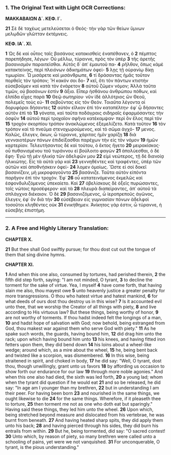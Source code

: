 ### 1. The Original Text with Light OCR Corrections:

**ΜΑΚΚΑΒΑΙΩΝ Δ´. ΚΕΦ. Ι´.**

**21** Σὲ δὲ ταχέως μετελεύσεται ὁ Θεός· τὴν γὰρ τῶν θείων ὕμνων
μελῳδῶν γλῶτταν ἐκτέμνεις.

**ΚΕΦ. ΙΑ´. ΧΙ.**

**1** Ὡς δὲ καὶ οὗτος ταῖς βασάνοις κατακισθεὶς ἐναπέθανεν, ὁ
**2** πέμπτος παρεπήδησε, λέγων· Οὐ μέλλω, τύραννε, πρὸς τὸν ὑπὲρ
**3** τῆς ἀρετῆς βασανισμὸν παραιτεῖσθαι. Αὐτὸς δ᾽ ἀπ᾽ ἐμαυτοῦ πα-
**4** ρῆλθον, ὅπως κἀμὲ κατακτείνας, περὶ πλειόνων ἀδικημάτων ὀφεί-
**5** λῃς τῇ οὐρανίῳ δίκῃ τιμωρίαν. Ὦ μισάρετε καὶ μισάνθρωπε,
**6** τί δράσαντας ἡμᾶς τοῦτον πορθεῖς τὸν τρόπον; Ἢ κακόν σοι δο-
**7** κεῖ, ὅτι τὸν πάντων κτιστὴν εὐσεβοῦμεν καὶ κατὰ τὸν ἐνάρετον
**8** αὐτοῦ ζῶμεν νόμον; Ἀλλὰ ταῦτα τιμῶν, οὐ βασάνων ἐστὶν
**9** ἄξια. Εἶπερ ἠσθάνου ἀνθρώπου πόθων, καὶ ἐλπίδα εἶχες παρὰ
**10** Θεῷ σωτηρίου· νῦν ἰδὲ ἀλλότριος ὢν Θεοῦ, πολεμεῖς τοὺς εὐ-
**11** σεβοῦντας εἰς τὸν Θεόν. Τοιαῦτα λέγοντα οἱ δορυφόροι δήσαντες
**12** αὐτὸν εἵλκον ἐπὶ τὸν καταπέλτην· ἐφ᾽ ᾧ δήσαντες αὐτὸν ἐπὶ τὰ
**13** γόνατα, καὶ ταῦτα ποδάγραις σιδηραῖς ἐφαρμόσαντες τὴν ὀσφῦν
**14** αὐτοῦ περὶ τροχαῖον σφῆνα κατέκαμψαν· περὶ ὃν ἔλος περὶ τὸν
**15** τροχὸν σκορπίου τρόπον ἀνακλώμενος ἐξεμελίζετο. Κατὰ τοῦτον
**16** τὸν τρόπον καὶ τὸ πνεῦμα στενοχωρούμενος, καὶ τὸ σῶμα ἀγχό-
**17** μενος. Καλῶς, ἔλεγεν, ἄκων, ὦ τύραννε, χάριτας ἡμῖν χαρίζῃ
**18** διὰ γενναιοτέρων πόνων ἐπιδείξασθαι παρέχων τὴν εἰς τὸν νόμον
**19** ἡμῶν καρτερίαν. Τελευτήσαντος δὲ καὶ τούτου, ὁ ἕκτος ἤγετο
**20** μειρακίσκος· οὗ πυθανισμένου τοῦ τυράννου εἰ βούλοιτο φαγὼν
**21** ἀπολύεσθαι, ὁ δὲ ἔφη· Ἐγὼ τῇ μὲν ἡλικίᾳ τῶν ἀδελφῶν μου
**22** εἰμὶ νεώτερος, τῇ δὲ διανοίᾳ ἡλικιώτης. Εἰς τὰ αὐτὰ γὰρ καὶ
**23** γεννηθέντες καὶ τραφέντες, ὑπὲρ τῶν αὐτῶν καὶ ἀποθνήσκειν ὀφεί-
**24** λομεν ὁμοίως. Ὥστε εἰ σοὶ δοκεῖ βασανίζειν, μὴ μικροφαγοῦντα
**25** βασάνιζε. Ταῦτα αὐτὸν εἰπόντα παρῆγον ἐπὶ τὸν τροχόν. Ἐφ᾽
**26** οὗ κατατεινόμενος ἐκμελῶς καὶ ἐσφονδυλιζόμενος ὑπεκαίετο. Καὶ
**27** ὀβελίσκους δὲ ὀξεῖς πυρώσαντες, τοῖς νώτοις προσέφερον· καὶ τὰ
**28** πλευρὰ διαπείραντες, ἀπ᾽ αὐτοῦ τὰ σπλάγχνα διέκαιον. Ὁ δὲ
**29** βασανιζόμενος, ὦ ἱεροπρεποῦς ἀγῶνος, ἔλεγεν, ἐφ᾽ ὃν διὰ τὴν
**30** εὐσέβειαν εἰς γυμνασίαν πόνων ἀδελφοὶ τοσοῦτοι κληθέντες οὐκ
**31** ἐνικήθημεν. Ἀνίκητος γάρ ἐστιν, ὦ τύραννε, ἡ εὐσεβὴς ἐπιστήμη.

---

### 2. A Free and Highly Literary Translation:

**CHAPTER X.**

**21** But thee shall God swiftly pursue; for thou dost cut out the tongue
of them that sing divine hymns.

**CHAPTER XI.**

**1** And when this one also, consumed by tortures, had perished therein,
**2** the fifth did step forth, saying: "I am not minded, O tyrant,
**3** to decline the torment for the sake of virtue. Yea, I myself
**4** have come forth, that having slain me also, thou mayest owe
**5** unto heavenly justice a greater penalty for more transgressions.
O thou who hatest virtue and hatest mankind,
**6** for what deeds of ours dost thou destroy us in this wise?
**7** Is it accounted evil unto thee, that we worship the Creator of all things with piety,
**8** and live according to His virtuous law? But these things, being worthy of honor,
**9** are not worthy of torments. If thou hadst indeed felt the longings of a man,
**10** and hadst hope of salvation with God; now behold, being estranged from God,
thou makest war against them who serve God with piety."
**11** As he spake such words, the guards, having bound him,
**12** did drag him unto the rack; upon which having bound him unto
**13** his knees, and having fitted iron fetters upon them, they did bend down
**14** his loins about a wheel-like wedge; around which, as a mire about the wheel,
**15** he, being bent back and twisted like a scorpion, was dismembered.
**16** In this wise, being straitened in spirit, and choked in body,
**17** he did say: "Well, O tyrant, dost thou, though unwillingly, grant unto us favors
**18** by affording us occasion to show forth our endurance for our law
**19** through more noble agonies." And when this one also had died, the sixth was led forth,
**20** a young lad; whom when the tyrant did question if he would eat
**21** and so be released, he did say: "In age am I younger than my brethren,
**22** but in understanding I am their peer. For having been born
**23** and nourished in the same things, we ought likewise to die
**24** for the same things. Wherefore, if it pleaseth thee to torture,
**25** then torment me not as one who doth eat but sparingly."
Having said these things, they led him unto the wheel.
**26** Upon which, being stretched beyond measure and dislocated from his vertebrae, he was burnt from beneath.
**27** And having heated sharp spits, they did apply them unto his back;
**28** and having pierced through his sides, they did burn his entrails from within.
**29** But he, being tormented, did say: "O sacred contest!
**30** Unto which, by reason of piety, so many brethren were called
unto a schooling of pains, yet were we not vanquished.
**31** For unconquerable, O tyrant, is the pious understanding."